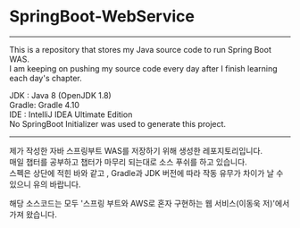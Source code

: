 # SpringBoot-WebService
---

This is a repository that stores my Java source code to run Spring Boot WAS.</br>
I am keeping on pushing my source code every day after I finish learning each day's chapter.

JDK : Java 8 (OpenJDK 1.8) </br>
Gradle: Gradle 4.10 </br>
IDE : IntelliJ IDEA Ultimate Edition</br>
No SpringBoot Initializer was used to generate this project.

---
제가 작성한 자바 스프링부트 WAS를 저장하기 위해 생성한 레포지토리입니다. </br>
매일 챕터를 공부하고 챕터가 마무리 되는대로 소스 푸쉬를 하고 있습니다.</br>
스펙은 상단에 적힌 바와 같고 , Gradle과 JDK 버전에 따라 작동 유무가 차이가 날 수 있으니 유의 바랍니다.</br>

해당 소스코드는 모두 '스프링 부트와 AWS로 혼자 구현하는 웹 서비스(이동욱 저)'에서 가져 왔습니다.